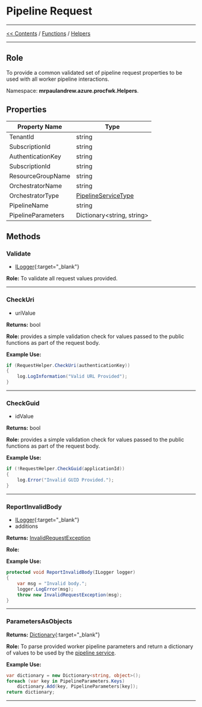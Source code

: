 # Pipeline Request

___
[<< Contents](/procfwk/contents) / [Functions](/procfwk/functions) / [Helpers](/procfwk/helpers)

___

## Role

To provide a common validated set of pipeline request properties to be used with all worker pipeline interactions.

Namespace: __mrpaulandrew.azure.procfwk.Helpers__.

## Properties

| Property Name | Type |
|------------|-------------|
| TenantId | string |
| SubscriptionId | string |
| AuthenticationKey | string |
| SubscriptionId | string |
| ResourceGroupName | string |
| OrchestratorName | string |
| OrchestratorType | [PipelineServiceType](/procfwk/servicetype) |
| PipelineName | string |
| PipelineParameters | Dictionary<string, string> |

## Methods

### Validate

- [ILogger](https://docs.microsoft.com/en-us/dotnet/api/microsoft.extensions.logging.ilogger?view=dotnet-plat-ext-5.0){:target="_blank"}

__Role:__ To validate all request values provided.

___

### CheckUri

* uriValue

__Returns:__ bool

__Role:__ provides a simple validation check for values passed to the public functions as part of the request body.

__Example Use:__
```csharp
if (RequestHelper.CheckUri(authenticationKey))
{
    log.LogInformation("Valid URL Provided");
}
```
___

### CheckGuid

* idValue

__Returns:__ bool

__Role:__ provides a simple validation check for values passed to the public functions as part of the request body.

__Example Use:__
```csharp
if (!RequestHelper.CheckGuid(applicationId))
{
    log.Error("Invalid GUID Provided.");
}
```
___

### ReportInvalidBody

- [ILogger](https://docs.microsoft.com/en-us/dotnet/api/microsoft.extensions.logging.ilogger?view=dotnet-plat-ext-5.0){:target="_blank"}
- additions

__Returns:__ [InvalidRequestException](/procfwk/invalidrequestexception)

__Role:__ 

__Example Use:__
```csharp
protected void ReportInvalidBody(ILogger logger)
{
    var msg = "Invalid body.";
    logger.LogError(msg);
    throw new InvalidRequestException(msg);
}
```

___

### ParametersAsObjects

__Returns:__ [Dictionary](https://docs.microsoft.com/en-us/dotnet/api/system.collections.generic.dictionary-2){:target="_blank"}

__Role:__ To parse provided worker pipeline parameters and return a dictionary of values to be used by the [pipeline service](/procfwk/services).

__Example Use:__
```csharp
var dictionary = new Dictionary<string, object>();
foreach (var key in PipelineParameters.Keys)
    dictionary.Add(key, PipelineParameters[key]);
return dictionary;
```

___